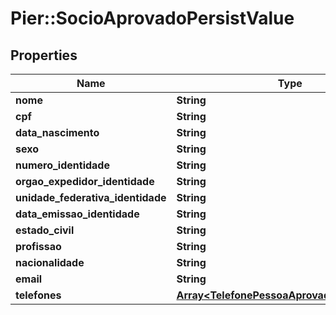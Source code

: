 # Pier::SocioAprovadoPersistValue

## Properties
Name | Type | Description | Notes
------------ | ------------- | ------------- | -------------
**nome** | **String** | {{{socio_aprovado_persist_nome_value}}} | 
**cpf** | **String** | {{{socio_aprovado_persist_cpf_value}}} | [optional] 
**data_nascimento** | **String** | {{{socio_aprovado_persist_data_nascimento_value}}} | [optional] 
**sexo** | **String** | {{{socio_aprovado_persist_sexo_value}}} | [optional] 
**numero_identidade** | **String** | {{{socio_aprovado_persist_numero_identidade_value}}} | [optional] 
**orgao_expedidor_identidade** | **String** | {{{socio_aprovado_persist_orgao_expedidor_identidade_value}}} | [optional] 
**unidade_federativa_identidade** | **String** | {{{socio_aprovado_persist_unidade_federativa_identidade_value}}} | [optional] 
**data_emissao_identidade** | **String** | {{{socio_aprovado_persist_data_emissao_identidade_value}}} | [optional] 
**estado_civil** | **String** | {{{socio_aprovado_persist_estado_civil_value}}} | [optional] 
**profissao** | **String** | {{{socio_aprovado_persist_profissao_value}}} | [optional] 
**nacionalidade** | **String** | {{{socio_aprovado_persist_nacionalidade_value}}} | [optional] 
**email** | **String** | {{{socio_aprovado_persist_email_value}}} | [optional] 
**telefones** | [**Array&lt;TelefonePessoaAprovadaPersistValue&gt;**](TelefonePessoaAprovadaPersistValue.md) | {{{socio_aprovado_persist_telefones_value}}} | [optional] 


